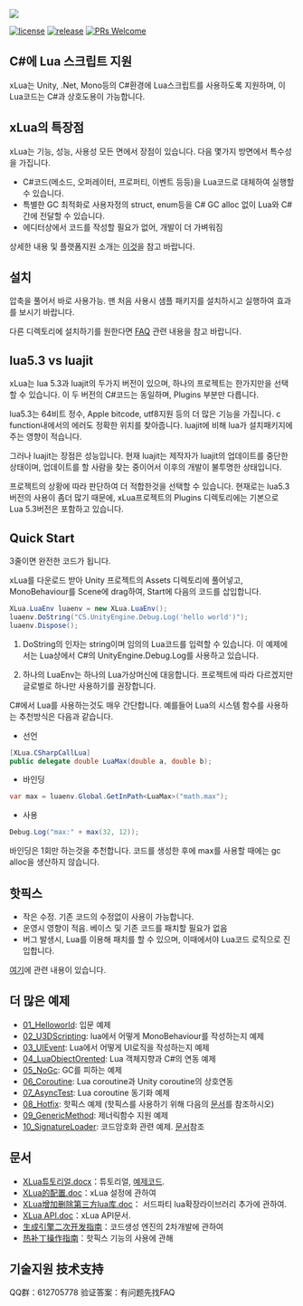 ![](Assets/XLua/Doc/xLua.png)

[![license](https://img.shields.io/badge/license-MIT-blue.png)](https://github.com/Tencent/xLua/blob/master/LICENSE.TXT)
[![release](https://img.shields.io/badge/release-v2.1.6-blue.png)](https://github.com/Tencent/xLua/releases)
[![PRs Welcome](https://img.shields.io/badge/PRs-welcome-blue.png)](https://github.com/Tencent/xLua/pulls)

## C#에 Lua 스크립트 지원

xLua는 Unity, .Net, Mono등의 C#환경에 Lua스크립트를 사용하도록 지원하며, 이 Lua코드는 C#과 상호도용이 가능합니다.

## xLua의 특장점

xLua는 기능, 성능, 사용성 모든 면에서 장점이 있습니다. 다음 몇가지 방면에서 특수성을 가집니다.

* C#코드(메소드, 오퍼레이터, 프로퍼티, 이벤트 등등)을 Lua코드로 대체하여 실행할 수 있습니다.
* 특별한 GC 최적화로 사용자정의 struct, enum등을 C# GC alloc 없이 Lua와 C#간에 전달할 수 있습니다.
* 에디터상에서 코드를 작성할 필요가 없어, 개발이 더 가벼워짐

상세한 내용 및 플랫폼지원 소개는 [이것](Assets/XLua/Doc/features.md)을 참고 바랍니다.

## 설치

압축을 풀어서 바로 사용가능. 맨 처음 사용시 샘플 패키지를 설치하시고 실행하여 효과를 보시기 바랍니다.

다른 디렉토리에 설치하기를 원한다면 [FAQ](Assets/XLua/Doc/faq.md) 관련 내용을 참고 바랍니다.

## lua5.3 vs luajit

xLua는 lua 5.3과 luajit의 두가지 버전이 있으며, 하나의 프로젝트는 한가지만을 선택할 수 있습니다. 이 두 버전의 C#코드는 동일하며, Plugins 부분만 다릅니다.

lua5.3는 64비트 정수, Apple bitcode, utf8지원 등의 더 많은 기능을 가집니다. c function내에서의 에러도 정확한 위치를 찾아줍니다. luajit에 비해 lua가 설치패키지에 주는 영향이 적습니다.

그러나 luajit는 장점은 성능입니다. 현재 luajit는 제작자가 luajit의 업데이트를 중단한 상태이며, 업데이트를 할 사람을 찾는 중이어서 이후의 개발이 불투명한 상태입니다.

프로젝트의 상황에 따라 판단하여 더 적합한것을 선택할 수 있습니다. 현재로는 lua5.3 버전의 사용이 좀더 많기 때문에, xLua프로젝트의 Plugins 디렉토리에는 기본으로 Lua 5.3버전은 포함하고 있습니다.

## Quick Start

3줄이면 완전한 코드가 됩니다.

xLua를 다운로드 받아 Unity 프로젝트의 Assets 디렉토리에 풀어넣고, MonoBehaviour를 Scene에 drag하여, Start에 다음의 코드를 삽입합니다.

```csharp
XLua.LuaEnv luaenv = new XLua.LuaEnv();
luaenv.DoString("CS.UnityEngine.Debug.Log('hello world')");
luaenv.Dispose();
```

1. DoString의 인자는 string이며 임의의 Lua코드를 입력할 수 있습니다. 이 예제에서는 Lua상에서 C#의 UnityEngine.Debug.Log를 사용하고 있습니다.

2.  하나의 LuaEnv는 하나의 Lua가상머신에 대응합니다. 프로젝트에 따라 다르겠지만 글로벌로 하나만 사용하기를 권장합니다.

C#에서 Lua를 사용하는것도 매우 간단합니다. 예를들어 Lua의 시스템 함수를 사용하는 추천방식은 다음과 같습니다.

* 선언

```csharp
[XLua.CSharpCallLua]
public delegate double LuaMax(double a, double b);
```

* 바인딩

```csharp
var max = luaenv.Global.GetInPath<LuaMax>("math.max");
```

* 사용

```csharp
Debug.Log("max:" + max(32, 12));
```

바인딩은 1회만 하는것을 추천합니다. 코드를 생성한 후에 max를 사용할 때에는 gc alloc을 생산하지 않습니다.

## 핫픽스

* 작은 수정. 기존 코드의 수정없이 사용이 가능합니다.
* 운영시 영향이 적음. 베이스 및 기존 코드를 패치할 필요가 없음
* 버그 발생시, Lua를 이용해 패치를 할 수 있으며, 이때에서야 Lua코드 로직으로 진입합니다.

[여기](Assets/XLua/Doc/hotfix.md)에 관련 내용이 있습니다.

## 더 많은 예제

* [01_Helloworld](Assets/XLua/Examples/01_Helloworld/): 입문 예제
* [02_U3DScripting](Assets/XLua/Examples/02_U3DScripting/): lua에서 어떻게 MonoBehaviour를 작성하는지 예제
* [03_UIEvent](Assets/XLua/Examples/03_UIEvent/): Lua에서 어떻게 UI로직을 작성하는지 예제
* [04_LuaObjectOrented](Assets/XLua/Examples/04_LuaObjectOrented/):  Lua 객체지향과 C#의 연동 예제
* [05_NoGc](Assets/XLua/Examples/05_NoGc/): GC를 피하는 예제
* [06_Coroutine](Assets/XLua/Examples/06_Coroutine/): Lua coroutine과 Unity coroutine의 상호연동
* [07_AsyncTest](Assets/XLua/Examples/07_AsyncTest/): Lua coroutine 동기화 예제
* [08_Hotfix](Assets/XLua/Examples/08_Hotfix/): 핫픽스 예제 (핫픽스를 사용하기 위해 다음의 [문서](Assets/XLua/Doc/hotfix.md)를 참조하시오)
* [09_GenericMethod](Assets/XLua/Examples/09_GenericMethod/): 제너릭함수 지원 예제
* [10_SignatureLoader](Assets/XLua/Examples/10_SignatureLoader/): 코드암호화 관련 예제. [문서](Assets/XLua/Doc/signature.md)참조
 
## 문서

* [XLua튜토리얼.docx](Assets/XLua/Doc/XLua튜토리얼.docx)：튜토리얼, [예제코드](Assets/XLua/Tutorial/).
* [XLua的配置.doc](Assets/XLua/Doc/XLua的配置.doc)：xLua 설정에 관하여
* [XLua增加删除第三方lua库.doc](Assets/XLua/Doc/XLua增加删除第三方lua库.doc)： 서드파티 lua확장라이브러리 추가에 관하여.
* [XLua API.doc](Assets/XLua/Doc/XLua_API.doc)：xLua API문서.
* [生成引擎二次开发指南](Assets/XLua/Doc/custom_generate.md)：코드생성 엔진의 2차개발에 관하여
* [热补丁操作指南](Assets/XLua/Doc/hotfix.md)：핫픽스 기능의 사용에 관해

## 기술지원 技术支持

QQ群：612705778 验证答案：有问题先找FAQ


